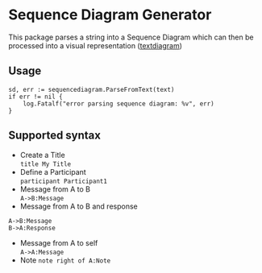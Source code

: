 # Sequence Diagram Generator

This package parses a string into a Sequence Diagram which can then be processed into a visual representation ([textdiagram](https://github.com/Laugusti/sequencediagram/textdiagram))

## Usage

```
sd, err := sequencediagram.ParseFromText(text)
if err != nil {
	log.Fatalf("error parsing sequence diagram: %v", err)
}
```

## Supported syntax
- Create a Title  
`title My Title`
- Define a Participant  
`participant Participant1`
- Message from A to B  
`A->B:Message`
- Message from A to B and response
```
A->B:Message
B->A:Response
```
- Message from A to self  
`A->A:Message`
- Note
`note right of A:Note`
